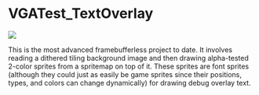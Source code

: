 # VGATest_TextOverlay

<img src="https://github.com/code-tom-code/FPGAGPUTesting/blob/master/VGATest_TextOverlay/IMG_2844.JPG"></img>

This is the most advanced framebufferless project to date. It involves reading a dithered tiling background image and then drawing alpha-tested 2-color sprites from a spritemap on top of it. These sprites are font sprites (although they could just as easily be game sprites since their positions, types, and colors can change dynamically) for drawing debug overlay text.
